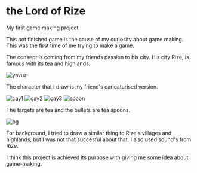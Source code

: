 # the Lord of Rize
My first game making project

This not finished game is the cause of my curiosity about game making. This was the first time of me trying to make a game.

The consept is coming from my friends passion to his city. His city Rize, is famous with its tea and highlands. 

![yavuz](https://user-images.githubusercontent.com/53571773/69493168-91bdd880-0ebc-11ea-94bf-0b61d643ae97.jpg)

The character that I draw is my friend's caricaturised version. 

![çay1](https://user-images.githubusercontent.com/53571773/69493263-d5651200-0ebd-11ea-9d23-c83ce12d02ab.png)
![çay2](https://user-images.githubusercontent.com/53571773/69493265-d8600280-0ebd-11ea-88fe-19c289c08da4.png)
![çay3](https://user-images.githubusercontent.com/53571773/69493266-dac25c80-0ebd-11ea-8f28-d2b73f17cde3.png)
![spoon](https://user-images.githubusercontent.com/53571773/69493250-96cf5780-0ebd-11ea-9b0c-c2f8b5d4614c.png)

The targets are tea and the bullets are tea spoons. 

![bg](https://user-images.githubusercontent.com/53571773/69493230-5d96e780-0ebd-11ea-9106-d75e5ef69670.png)

For background, I tried to draw a similar thing to Rize's villages and highlands, but I was not that succesful about that. I also used sound's from Rize. 

I think this project is achieved its purpose with giving me some idea about game-making. 
